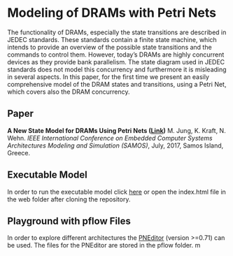# Modeling of DRAMs with Petri Nets

The functionality of DRAMs, especially the state transitions are described in JEDEC standards. These standards contain a finite state machine, which intends to provide an overview of the possible state transitions and the commands to control them. However, today’s DRAMs are highly concurrent devices as they provide bank parallelism. The state diagram used in JEDEC standards does not model this concurrency and furthermore it is misleading in several aspects. In this paper, for the first time we present an easily comprehensive model of the DRAM states and transitions, using a Petri Net, which covers also the DRAM concurrency.

## Paper

**A New State Model for DRAMs Using Petri Nets ([Link](http://samos-conference.com/Resources_Samos_Websites/Proceedings_Repository_SAMOS/2017/Files/Paper_27.pdf))**
M. Jung, K. Kraft, N. Wehn. *IEEE International Conference on Embedded Computer Systems Architectures Modeling and Simulation (SAMOS)*, July, 2017, Samos Island, Greece.

## Executable Model

In order to run the executable model click [here](https://tukl-msd.github.io/DRAMPetri/web/) or open the index.html file in the web folder after cloning the repository.

## Playground with pflow Files

In order to explore different architectures the [PNEditor](http://www.pneditor.org) (version >=0.71) can be used. The files for the PNEditor are stored in the pflow folder.
m